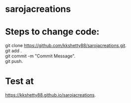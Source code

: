 # sarojacreations

# Steps to change code:
git clone https://github.com/kkshetty88/sarojacreations.git.  
git add .  
git commit -m "Commit Message".  
git push.  

# Test at
https://kkshetty88.github.io/sarojacreations. 
